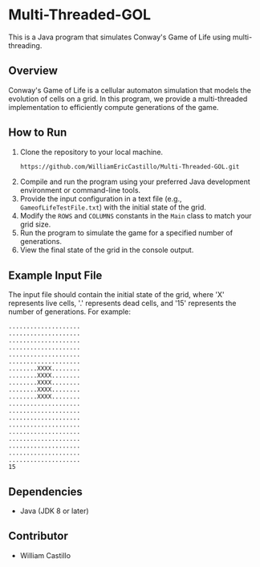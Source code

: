 # Multi-Threaded-GOL
This is a Java program that simulates Conway's Game of Life using multi-threading.

## Overview
Conway's Game of Life is a cellular automaton simulation that models the evolution of cells on a grid. In this program, we provide a multi-threaded implementation to efficiently compute generations of the game.

## How to Run

1. Clone the repository to your local machine.
   ```bash
   https://github.com/WilliamEricCastillo/Multi-Threaded-GOL.git
3. Compile and run the program using your preferred Java development environment or command-line tools.
4. Provide the input configuration in a text file (e.g., `GameofLifeTestFile.txt`) with the initial state of the grid.
5. Modify the `ROWS` and `COLUMNS` constants in the `Main` class to match your grid size.
6. Run the program to simulate the game for a specified number of generations.
7. View the final state of the grid in the console output.

## Example Input File

The input file should contain the initial state of the grid, where 'X' represents live cells, '.' represents dead cells, and '15' represents the number of generations. For example:

```
....................
....................
....................
....................
....................
....................
........XXXX........
........XXXX........
........XXXX........
........XXXX........
........XXXX........
....................
....................
....................
....................
....................
....................
....................
....................
....................
15
```

## Dependencies

- Java (JDK 8 or later)

## Contributor
* William Castillo
